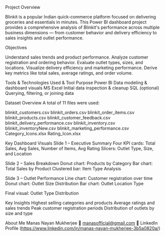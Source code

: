 Project Overview

Blinkit is a popular Indian quick-commerce platform focused on delivering groceries and essentials in minutes. This Power BI dashboard project provides a comprehensive analysis of Blinkit's performance across multiple business dimensions — from customer behavior and delivery efficiency to sales insights and outlet performance.

Objectives

Understand sales trends and product performance.
Analyze customer registration and ordering behavior.
Evaluate outlet types, sizes, and locations.
Visualize delivery efficiency and marketing performance.
Derive key metrics like total sales, average ratings, and order volume.

Tools & Technologies Used & Tool	Purpose
Power BI	Data modeling & dashboard visuals
MS Excel	Initial data inspection & cleanup
SQL (optional)	Querying, filtering, or joining data

Dataset Overview
A total of 11 files were used:

blinkit_customers.csv
blinkit_orders.csv
blinkit_order_items.csv
blinkit_products.csv
blinkit_customer_feedback.csv
blinkit_delivery_performance.csv
blinkit_inventory.csv
blinkit_inventoryNew.csv
blinkit_marketing_performance.csv
Category_Icons.xlsx
Rating_Icon.xlsx

Key Dashboard Visuals
Slide 1 – Executive Summary
Four KPI cards: Total Sales, Avg Sales, Number of Items, Avg Rating
Slicers: Outlet Type, Size, and Location

Slide 2 – Sales Breakdown
Donut chart: Products by Category
Bar chart: Total Sales by Product
Clustered bar: Item Type Analysis

Slide 3 – Outlet Performance
Line chart: Customer registration over time
Donut chart: Outlet Size Distribution
Bar chart: Outlet Location Type

Final visual: Outlet Type Distribution

Key Insights
Highest selling categories and products
Average ratings and sales trends
Peak customer registration periods
Distribution of outlets by size and type

About Me
Manas Nayan Mukherjee
📧 manasofficial@gmail.com
🔗 LinkedIn Profile (https://www.linkedin.com/in/manas-nayan-mukherjee-3b5a0820a/)

